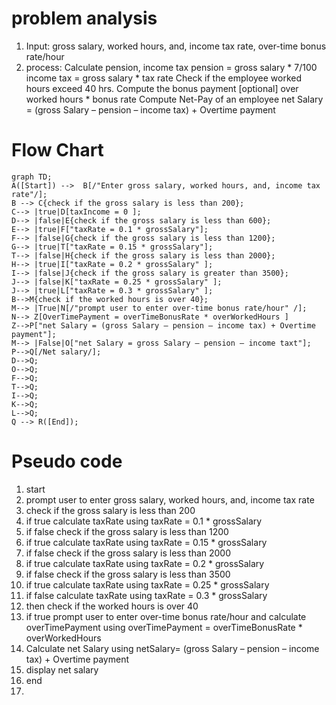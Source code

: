 # problem analysis
1. Input: gross salary, worked hours, and, income tax rate, over-time bonus rate/hour
2. process: Calculate pension, income tax
            pension = gross salary * 7/100
            income tax = gross salary * tax rate
            Check if the employee worked hours exceed 40 hrs.
            Compute the bonus payment [optional]
            over worked hours * bonus rate
            Compute Net-Pay of an employee
           net Salary = (gross Salary – pension – income tax) + Overtime payment
# Flow Chart
```mermaid
graph TD;
A([Start]) -->  B[/"Enter gross salary, worked hours, and, income tax rate"/];
B --> C{check if the gross salary is less than 200};
C--> |true|D[taxIncome = 0 ];
D--> |false|E{check if the gross salary is less than 600};
E--> |true|F["taxRate = 0.1 * grossSalary"];
F--> |false|G{check if the gross salary is less than 1200};
G--> |true|T["taxRate = 0.15 * grossSalary"];
T--> |false|H{check if the gross salary is less than 2000};
H--> |true|I["taxRate = 0.2 * grossSalary" ];
I--> |false|J{check if the gross salary is greater than 3500};
J--> |false|K["taxRate = 0.25 * grossSalary" ];
J--> |true|L["taxRate = 0.3 * grossSalary" ];
B-->M{check if the worked hours is over 40};
M--> |True|N[/"prompt user to enter over-time bonus rate/hour" /];
N--> Z[OverTimePayment = overTimeBonusRate * overWorkedHours ]
Z-->P["net Salary = (gross Salary – pension – income tax) + Overtime payment"];
M--> |False|O["net Salary = gross Salary – pension – income taxt"];
P-->Q[/Net salary/];
D-->Q;
O-->Q;
F-->Q;
T-->Q;
I-->Q;
K-->Q;
L-->Q;
Q --> R([End]);
```
# Pseudo code
1. start
2. prompt user to enter gross salary, worked hours, and, income tax rate
3. check if the gross salary is less than 200
4. if true calculate taxRate using taxRate = 0.1 * grossSalary
5. if false check if the gross salary is less than 1200
6. if true calculate taxRate using taxRate = 0.15 * grossSalary
7. if false check if the gross salary is less than 2000
8. if true calculate taxRate using taxRate = 0.2 * grossSalary
9. if false check if the gross salary is less than 3500
10. if true calculate taxRate using taxRate = 0.25 * grossSalary
11. if false calculate taxRate using taxRate = 0.3 * grossSalary
12. then check if the worked hours is over 40
13. if true prompt user to enter over-time bonus rate/hour and calculate overTimePayment using  overTimePayment = overTimeBonusRate * overWorkedHours
14. Calculate net Salary using netSalary= (gross Salary – pension – income tax) + Overtime payment
15. display net salary
16. end
17. 
